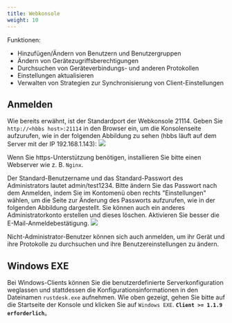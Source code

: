 ```yaml
---
title: Webkonsole
weight: 10
---
```


Funktionen:

- Hinzufügen/Ändern von Benutzern und Benutzergruppen
- Ändern von Gerätezugriffsberechtigungen
- Durchsuchen von Geräteverbindungs- und anderen Protokollen
- Einstellungen aktualisieren
- Verwalten von Strategien zur Synchronisierung von Client-Einstellungen

## Anmelden

Wie bereits erwähnt, ist der Standardport der Webkonsole 21114. Geben Sie `http://<hbbs host>:21114` in den Browser ein, um die Konsolenseite aufzurufen, wie in der folgenden Abbildung zu sehen (hbbs läuft auf dem Server mit der IP 192.168.1.143):
![](/docs/en/self-host/rustdesk-server-pro/console/images/console-login.png)

Wenn Sie https-Unterstützung benötigen, installieren Sie bitte einen Webserver wie z. B. `Nginx`.

Der Standard-Benutzername und das Standard-Passwort des Administrators lautet admin/test1234. Bitte ändern Sie das Passwort nach dem Anmelden, indem Sie im Kontomenü oben rechts "Einstellungen" wählen, um die Seite zur Änderung des Passworts aufzurufen, wie in der folgenden Abbildung dargestellt. Sie können auch ein anderes Administratorkonto erstellen und dieses löschen. Aktivieren Sie besser die E-Mail-Anmeldebestätigung.
<a name=console-home></a>
![](/docs/en/self-host/rustdesk-server-pro/console/images/console-home.png?v2)

Nicht-Administrator-Benutzer können sich auch anmelden, um ihr Gerät und ihre Protokolle zu durchsuchen und ihre Benutzereinstellungen zu ändern.

## Windows EXE

Bei Windows-Clients können Sie die benutzerdefinierte Serverkonfiguration weglassen und stattdessen die Konfigurationsinformationen in den Dateinamen `rustdesk.exe` aufnehmen. Wie oben gezeigt, gehen Sie bitte auf die Startseite der Konsole und klicken Sie auf `Windows EXE`. **`Client >= 1.1.9 erforderlich`**。

